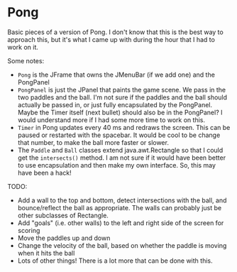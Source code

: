 Pong
===
Basic pieces of a version of Pong. I don't know that this is the best way
to approach this, but it's what I came up with during the hour that I had to
work on it.

Some notes:
* `Pong` is the JFrame that owns the JMenuBar (if we add one) and the PongPanel
* `PongPanel` is just the JPanel that paints the game scene. We pass in the two paddles and the ball. I'm not sure if the paddles and the ball should actually be passed in, or just fully encapsulated by the PongPanel. Maybe the Timer itself (next bullet) should also be in the PongPanel? I would understand more if I had some more time to work on this.
* `Timer` in Pong updates every 40 ms and redraws the screen. This can be paused or restarted with the spacebar. It would be cool to be change that number, to make the ball more faster or slower.
* The `Paddle` and `Ball` classes extend java.awt.Rectangle so that I could get the `intersects()` method. I am not sure if it would have been better to use encapsulation and then make my own interface. So, this may have been a hack!

TODO:
* Add a wall to the top and bottom, detect intersections with the ball, and bounce/reflect the ball as appropriate. The walls can probably just be other subclasses of Rectangle.
* Add "goals" (i.e. other walls) to the left and right side of the screen for scoring
* Move the paddles up and down
* Change the velocity of the ball, based on whether the paddle is moving when it hits the ball
* Lots of other things! There is a lot more that can be done with this.
